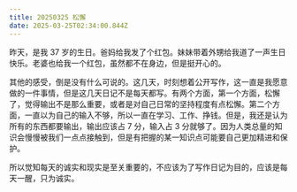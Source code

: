 ```yaml
---
title: 20250325 松懈
date: 2025-03-25T02:34:00.844Z
---
```


昨天，是我 37 岁的生日。爸妈给我发了个红包。妹妹带着外甥给我道了一声生日快乐。老婆也给我一个红包，虽然都不在身边，但是挺开心的。

其他的感受，倒是没有什么可说的。这几天，时刻想着公开写作，这一直是我愿意做的一件事情，但是这几天日记不是每天都写。有两个方面，第一个方面，松懈了，觉得输出不是那么重要，或者是对自己日常的坚持程度有点松懈。第二个方面，一直以为自己的输入不够，所以一直在学习、工作、挣钱。但是，我还是认为所有的东西都要输出，输出应该占 7 分，输入占 3 分就够了。因为人类总量的知识会慢慢被我们一点点接触到，但是有把握的某一知识点可能要自己更加精进和保护。

所以觉知每天的诚实和现实是至关重要的，不应该为了写作日记为目的，应该是每天一醒，只为诚实。